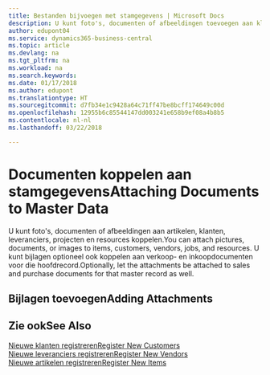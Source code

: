 ```yaml
---
title: Bestanden bijvoegen met stamgegevens | Microsoft Docs
description: U kunt foto's, documenten of afbeeldingen toevoegen aan klanten, leveranciers en andere hoofdrecords, en kunt u deze ook aan facturen koppelen.
author: edupont04
ms.service: dynamics365-business-central
ms.topic: article
ms.devlang: na
ms.tgt_pltfrm: na
ms.workload: na
ms.search.keywords: 
ms.date: 01/17/2018
ms.author: edupont
ms.translationtype: HT
ms.sourcegitcommit: d7fb34e1c9428a64c71ff47be8bcff174649c00d
ms.openlocfilehash: 12955b6c85544147dd003241e658b9ef08a4b8b5
ms.contentlocale: nl-nl
ms.lasthandoff: 03/22/2018

---
```

# <a name="attaching-documents-to-master-data"></a><span data-ttu-id="5e3d1-103">Documenten koppelen aan stamgegevens</span><span class="sxs-lookup"><span data-stu-id="5e3d1-103">Attaching Documents to Master Data</span></span>
<span data-ttu-id="5e3d1-104">U kunt foto's, documenten of afbeeldingen aan artikelen, klanten, leveranciers, projecten en resources koppelen.</span><span class="sxs-lookup"><span data-stu-id="5e3d1-104">You can attach pictures, documents, or images to items, customers, vendors, jobs, and resources.</span></span> <span data-ttu-id="5e3d1-105">U kunt bijlagen optioneel ook koppelen aan verkoop- en inkoopdocumenten voor die hoofdrecord.</span><span class="sxs-lookup"><span data-stu-id="5e3d1-105">Optionally, let the attachments be attached to sales and purchase documents for that master record as well.</span></span>  

## <a name="adding-attachments"></a><span data-ttu-id="5e3d1-106">Bijlagen toevoegen</span><span class="sxs-lookup"><span data-stu-id="5e3d1-106">Adding Attachments</span></span>


## <a name="see-also"></a><span data-ttu-id="5e3d1-107">Zie ook</span><span class="sxs-lookup"><span data-stu-id="5e3d1-107">See Also</span></span>
[<span data-ttu-id="5e3d1-108">Nieuwe klanten registreren</span><span class="sxs-lookup"><span data-stu-id="5e3d1-108">Register New Customers</span></span>](sales-how-register-new-customers.md)  
[<span data-ttu-id="5e3d1-109">Nieuwe leveranciers registreren</span><span class="sxs-lookup"><span data-stu-id="5e3d1-109">Register New Vendors</span></span>](purchasing-how-register-new-vendors.md)  
[<span data-ttu-id="5e3d1-110">Nieuwe artikelen registreren</span><span class="sxs-lookup"><span data-stu-id="5e3d1-110">Register New Items</span></span>](inventory-how-register-new-items.md)  

